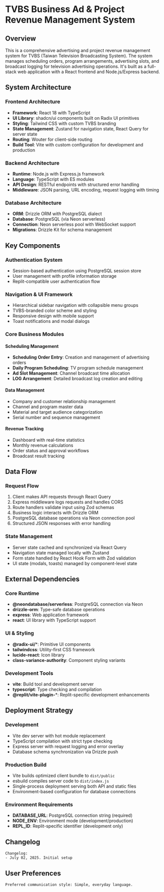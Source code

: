 # TVBS Business Ad & Project Revenue Management System

## Overview

This is a comprehensive advertising and project revenue management system for TVBS (Taiwan Television Broadcasting System). The system manages scheduling orders, program arrangements, advertising slots, and broadcast logging for television advertising operations. It's built as a full-stack web application with a React frontend and Node.js/Express backend.

## System Architecture

### Frontend Architecture
- **Framework**: React 18 with TypeScript
- **UI Library**: shadcn/ui components built on Radix UI primitives
- **Styling**: Tailwind CSS with custom TVBS branding
- **State Management**: Zustand for navigation state, React Query for server state
- **Routing**: Wouter for client-side routing
- **Build Tool**: Vite with custom configuration for development and production

### Backend Architecture
- **Runtime**: Node.js with Express.js framework
- **Language**: TypeScript with ES modules
- **API Design**: RESTful endpoints with structured error handling
- **Middleware**: JSON parsing, URL encoding, request logging with timing

### Database Architecture
- **ORM**: Drizzle ORM with PostgreSQL dialect
- **Database**: PostgreSQL (via Neon serverless)
- **Connection**: Neon serverless pool with WebSocket support
- **Migrations**: Drizzle Kit for schema management

## Key Components

### Authentication System
- Session-based authentication using PostgreSQL session store
- User management with profile information storage
- Replit-compatible user authentication flow

### Navigation & UI Framework
- Hierarchical sidebar navigation with collapsible menu groups
- TVBS-branded color scheme and styling
- Responsive design with mobile support
- Toast notifications and modal dialogs

### Core Business Modules

#### Scheduling Management
- **Scheduling Order Entry**: Creation and management of advertising orders
- **Daily Program Scheduling**: TV program schedule management
- **Ad Slot Management**: Channel broadcast time allocation
- **LOG Arrangement**: Detailed broadcast log creation and editing

#### Data Management
- Company and customer relationship management
- Channel and program master data
- Material and target audience categorization
- Serial number and sequence management

#### Revenue Tracking
- Dashboard with real-time statistics
- Monthly revenue calculations
- Order status and approval workflows
- Broadcast result tracking

## Data Flow

### Request Flow
1. Client makes API requests through React Query
2. Express middleware logs requests and handles CORS
3. Route handlers validate input using Zod schemas
4. Business logic interacts with Drizzle ORM
5. PostgreSQL database operations via Neon connection pool
6. Structured JSON responses with error handling

### State Management
- Server state cached and synchronized via React Query
- Navigation state managed locally with Zustand
- Form state handled by React Hook Form with Zod validation
- UI state (modals, toasts) managed by component-level state

## External Dependencies

### Core Runtime
- **@neondatabase/serverless**: PostgreSQL connection via Neon
- **drizzle-orm**: Type-safe database operations
- **express**: Web application framework
- **react**: UI library with TypeScript support

### UI & Styling
- **@radix-ui/***: Primitive UI components
- **tailwindcss**: Utility-first CSS framework
- **lucide-react**: Icon library
- **class-variance-authority**: Component styling variants

### Development Tools
- **vite**: Build tool and development server
- **typescript**: Type checking and compilation
- **@replit/vite-plugin-***: Replit-specific development enhancements

## Deployment Strategy

### Development
- Vite dev server with hot module replacement
- TypeScript compilation with strict type checking
- Express server with request logging and error overlay
- Database schema synchronization via Drizzle push

### Production Build
- Vite builds optimized client bundle to `dist/public`
- esbuild compiles server code to `dist/index.js`
- Single-process deployment serving both API and static files
- Environment-based configuration for database connections

### Environment Requirements
- **DATABASE_URL**: PostgreSQL connection string (required)
- **NODE_ENV**: Environment mode (development/production)
- **REPL_ID**: Replit-specific identifier (development only)

## Changelog

```
Changelog:
- July 02, 2025. Initial setup
```

## User Preferences

```
Preferred communication style: Simple, everyday language.
```